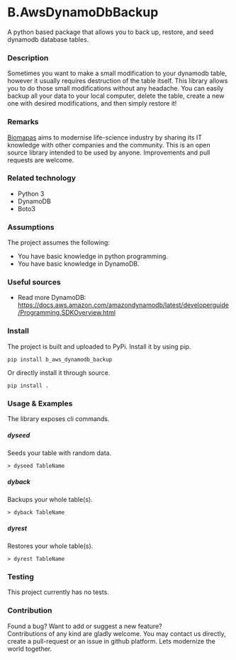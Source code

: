 # B.AwsDynamoDbBackup

A python based package that allows you to back up, restore, and seed dynamodb database tables.

### Description

Sometimes you want to make a small modification to your dynamodb table, however it usually requires
destruction of the table itself. This library allows you to do those small modifications without 
any headache. You can easily backup all your data to your local computer, delete the table, create
a new one with desired modifications, and then simply restore it!

### Remarks

[Biomapas](https://biomapas.com) aims to modernise life-science 
industry by sharing its IT knowledge with other companies and 
the community. This is an open source library intended to be used 
by anyone. Improvements and pull requests are welcome.

### Related technology

- Python 3
- DynamoDB
- Boto3

### Assumptions

The project assumes the following:

- You have basic knowledge in python programming.
- You have basic knowledge in DynamoDB.

### Useful sources

- Read more DynamoDB:<br>
https://docs.aws.amazon.com/amazondynamodb/latest/developerguide/Programming.SDKOverview.html

### Install

The project is built and uploaded to PyPi. Install it by using pip.

```
pip install b_aws_dynamodb_backup
```

Or directly install it through source.

```
pip install .
```

### Usage & Examples

The library exposes cli commands.

##### dyseed

Seeds your table with random data.

```shell
> dyseed TableName
```

##### dyback

Backups your whole table(s).

```shell
> dyback TableName
```

##### dyrest

Restores your whole table(s).

```shell
> dyrest TableName
```

### Testing

This project currently has no tests.

### Contribution

Found a bug? Want to add or suggest a new feature?<br>
Contributions of any kind are gladly welcome. You may contact us 
directly, create a pull-request or an issue in github platform.
Lets modernize the world together.
